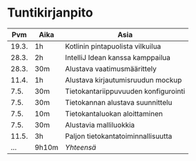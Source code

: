 # Tuntikirjanpito

Pvm   | Aika  | Asia
------|-------|-----
19.3. | 1h    | Kotlinin pintapuolista vilkuilua
28.3. | 2h    | IntelliJ Idean kanssa kamppailua
28.3. | 30m   | Alustava vaatimusmäärittely
11.4. | 1h    | Alustava kirjautumisruudun mockup
7.5.  | 30m   | Tietokantariippuvuuden konfigurointi
7.5.  | 30m   | Tietokannan alustava suunnittelu
7.5.  | 10m   | Tietokantaluokan aloittaminen
7.5.  | 30m   | Alustavia malliluokkia
11.5. | 3h    | Paljon tietokantatoiminnallisuutta
…     | 9h10m | *Yhteensä*
